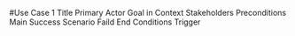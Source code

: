 #Use Case 1
Title
Primary Actor
Goal in Context
Stakeholders
Preconditions
Main Success Scenario
Faild End Conditions
Trigger
